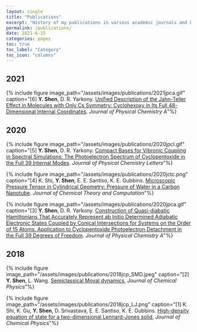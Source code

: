 ```yaml
---
layout: single
title: "Publications"
excerpt: "History of my publications in various academic journals and books."
permalink: /publications/
date: 2021-6-15
categories: pages
toc: true
toc_label: "Category"
toc_icon: "columns"
---
```

## 2021
{% include figure image_path="/assets/images/publications/2021jpca.gif" caption="[6] **Y. Shen**, D. R. Yarkony. [Unified Description of the Jahn-Teller Effect in Molecules with Only Cs Symmetry: Cyclohexoxy in Its Full 48-Dimensional Internal Coordinates](https://doi.org/10.1021/acs.jpca.1c09123). *Journal of Physical Chemistry A*"%}

## 2020
{% include figure image_path="/assets/images/publications/2020jpcl.gif" caption="[5] **Y. Shen**, D. R. Yarkony. [Compact Bases for Vibronic Coupling in Spectral Simulations: The Photoelectron Spectrum of Cyclopentoxide in the Full 39 Internal Modes](https://doi.org/10.1021/acs.jpclett.0c02199). *Journal of Physical Chemistry Letters*"%}

{% include figure image_path="/assets/images/publications/2020jctc.png" caption="[4] K. Shi, **Y. Shen**, E. E. Santiso, K. E. Gubbins. [Microscopic Pressure Tensor in Cylindrical Geometry: Pressure of Water in a Carbon Nanotube](https://doi.org/10.1021/acs.jctc.0c00607). *Journal of Chemical Theory and Computation*"%}

{% include figure image_path="/assets/images/publications/2020jpca.gif" caption="[3] **Y. Shen**, D. R. Yarkony. [Construction of Quasi-diabatic Hamiltonians That Accurately Represent ab Initio Determined Adiabatic Electronic States Coupled by Conical Intersections for Systems on the Order of 15 Atoms. Application to Cyclopentoxide Photoelectron Detachment in the Full 39 Degrees of Freedom](https://doi.org/10.1021/acs.jpca.0c02763). *Journal of Physical Chemistry A*"%}

## 2018
{% include figure image_path="/assets/images/publications/2018jcp_SMD.jpeg" caption="[2] **Y. Shen**, L. Wang. [Semiclassical Moyal dynamics](https://doi.org/10.1063/1.5067005), *Journal of Chemical Physics*"%}

{% include figure image_path="/assets/images/publications/2018jcp_LJ.png" caption="[1] K. Shi, K. Gu, **Y. Shen**, D. Srivastava, E. E. Santiso, K. E. Gubbins. [High-density equation of state for a two-dimensional Lennard-Jones solid](https://doi.org/10.1063/1.5029488), *Journal of Chemical Physics*"%}
